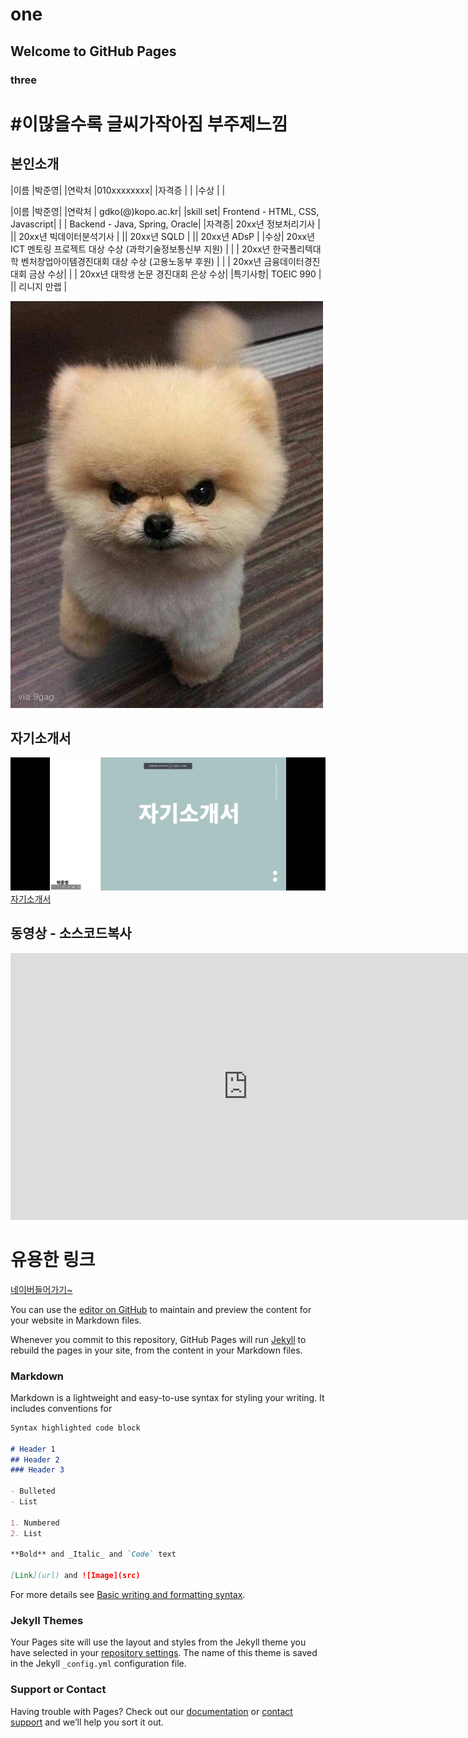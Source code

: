 # one
## Welcome to GitHub Pages
### three

# #이많을수록 글씨가작아짐 부주제느낌

## 본인소개
|이름 |박준영|
|연락처 |010xxxxxxxx|
|자격증 | |
|수상 | |

|이름 |박준영|
|연락처 | gdko(@)kopo.ac.kr|
|skill set| Frontend - HTML, CSS, Javascript|
| | Backend - Java, Spring, Oracle|
|자격증| 20xx년 정보처리기사 |
|| 20xx년 빅데이터분석기사 |
|| 20xx년 SQLD |
|| 20xx년 ADsP |
|수상| 20xx년 ICT 멘토링 프로젝트 대상 수상 (과학기술정보통신부 지원)  |
| | 20xx년 한국폴리텍대학 벤처창업아이템경진대회 대상 수상 (고용노동부 후원)  |
| | 20xx년 금융데이터경진대회 금상 수상|
| | 20xx년 대학생 논문 경진대회 은상 수상|
|특기사항|  TOEIC 990 |
||  리니지 만랩 |

<img src = "dog.jpg"/> <br>
## 자기소개서
<img src = "print.png"/> <br>
[ 자기소개서](/project.pptx) <br>

## 동영상 - 소스코드복사
<iframe width="759" height="427" src="https://www.youtube.com/embed/ocYdmg-3DNs" title="YouTube video player" frameborder="0" allow="accelerometer; autoplay; clipboard-write; encrypted-media; gyroscope; picture-in-picture" allowfullscreen></iframe>

# 유용한 링크
[ 네이버들어가기~](https://www.naver.com/)

You can use the [editor on GitHub](https://github.com/pjy2958/helloworld/edit/main/README.md) to maintain and preview the content for your website in Markdown files.

Whenever you commit to this repository, GitHub Pages will run [Jekyll](https://jekyllrb.com/) to rebuild the pages in your site, from the content in your Markdown files.

### Markdown

Markdown is a lightweight and easy-to-use syntax for styling your writing. It includes conventions for

```markdown
Syntax highlighted code block

# Header 1
## Header 2
### Header 3

- Bulleted
- List

1. Numbered
2. List

**Bold** and _Italic_ and `Code` text

[Link](url) and ![Image](src)
```

For more details see [Basic writing and formatting syntax](https://docs.github.com/en/github/writing-on-github/getting-started-with-writing-and-formatting-on-github/basic-writing-and-formatting-syntax).

### Jekyll Themes

Your Pages site will use the layout and styles from the Jekyll theme you have selected in your [repository settings](https://github.com/pjy2958/helloworld/settings/pages). The name of this theme is saved in the Jekyll `_config.yml` configuration file.

### Support or Contact

Having trouble with Pages? Check out our [documentation](https://docs.github.com/categories/github-pages-basics/) or [contact support](https://support.github.com/contact) and we’ll help you sort it out.
